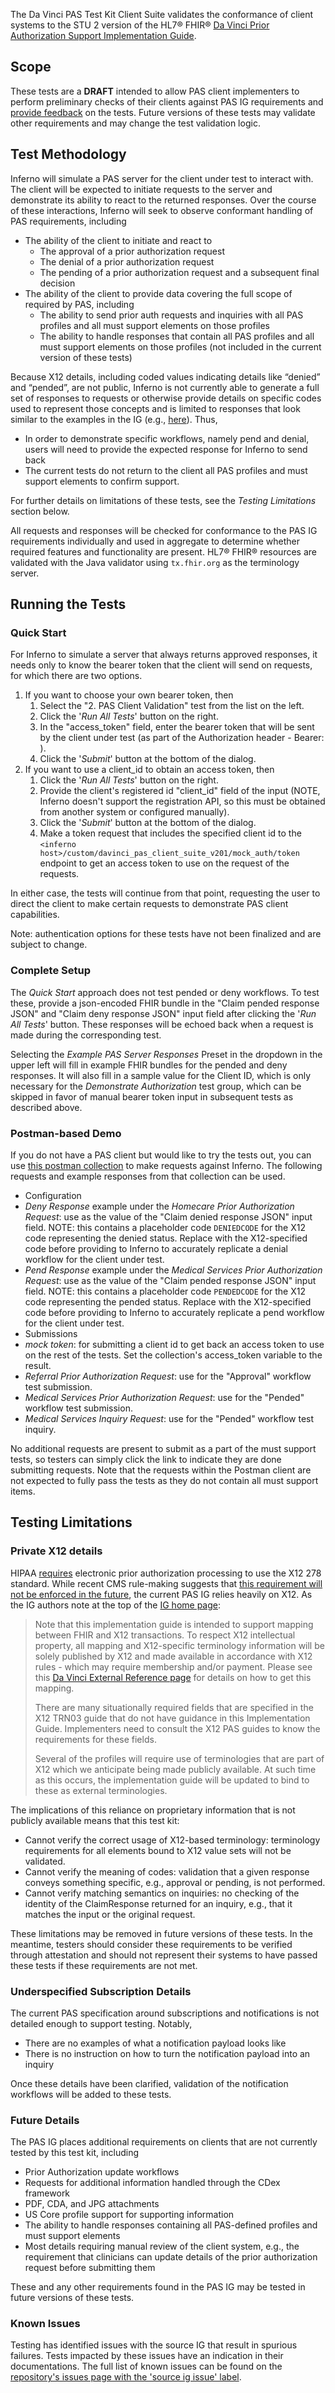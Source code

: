 The Da Vinci PAS Test Kit Client Suite validates the conformance of client
systems to the STU 2 version of the HL7® FHIR®
[Da Vinci Prior Authorization Support Implementation Guide](https://hl7.org/fhir/us/davinci-pas/STU2/).

## Scope

These tests are a **DRAFT** intended to allow PAS client implementers to perform
preliminary checks of their clients against PAS IG requirements and [provide
feedback](https://github.com/inferno-framework/davinci-pas-test-kit/issues)
on the tests. Future versions of these tests may validate other
requirements and may change the test validation logic.

## Test Methodology

Inferno will simulate a PAS server for the client under test to interact with. The client
will be expected to initiate requests to the server and demonstrate its ability to react
to the returned responses. Over the course of these interactions,
Inferno will seek to observe conformant handling of PAS requirements, including
- The ability of the client to initiate and react to
    - The approval of a prior authorization request
    - The denial of a prior authorization request
    - The pending of a prior authorization request and a subsequent final decision
- The ability of the client to provide data covering the full scope of required by PAS, including
    - The ability to send prior auth requests and inquiries with all PAS profiles and all must support elements on
    those profiles
    - The ability to handle responses that contain all PAS profiles and all must support elements on those
    profiles (not included in the current version of these tests)

Because X12 details, including coded values indicating details like “denied” and “pended”,
are not public, Inferno is not currently able to generate a full set of responses to requests
or otherwise provide details on specific codes used to represent those concepts
and is limited to responses that look similar to the examples in the IG (e.g., [here](https://hl7.org/fhir/us/davinci-pas/STU2/Bundle-ReferralAuthorizationResponseBundleExample.html)).
Thus,

- In order to demonstrate specific workflows, namely pend and denial, users will need to provide the expected
response for Inferno to send back
- The current tests do not return to the client all PAS profiles and must support elements to confirm support.

For further details on limitations of these tests, see the *Testing Limitations* section below.

All requests and responses will be checked for conformance to the PAS
IG requirements individually and used in aggregate to determine whether
required features and functionality are present. HL7® FHIR® resources are
validated with the Java validator using `tx.fhir.org` as the terminology server.

## Running the Tests

### Quick Start

For Inferno to simulate a server that always returns approved responses, it needs
only to know the bearer token that the client will send on requests, for which there are two options.

1. If you want to choose your own bearer token, then
    1. Select the "2. PAS Client Validation" test from the list on the left.
    2. Click the '*Run All Tests*' button on the right.
    3. In the "access_token" field, enter the bearer token that will be sent by the client under test (as part
        of the Authorization header - Bearer: <provided value>).
    4. Click the '*Submit*' button at the bottom of the dialog.
2. If you want to use a client_id to obtain an access token, then
    1. Click the '*Run All Tests*' button on the right.
    2. Provide the client's registered id "client_id" field of the input (NOTE, Inferno doesn't support the
        registration API, so this must be obtained from another system or configured manually).
    3. Click the '*Submit*' button at the bottom of the dialog.
    4. Make a token request that includes the specified client id to the
        `<inferno host>/custom/davinci_pas_client_suite_v201/mock_auth/token` endpoint to get
        an access token to use on the request of the requests.

In either case, the tests will continue from that point, requesting the user to
direct the client to make certain requests to demonstrate PAS client capabilities.

Note: authentication options for these tests have not been finalized and are subject to change.

### Complete Setup

The *Quick Start* approach does not test pended or deny workflows. To test these, provide a
json-encoded FHIR bundle in the "Claim pended response JSON" and "Claim deny response JSON" input field after
clicking the '*Run All Tests*' button. These responses will be echoed back when a request
is made during the corresponding test.

Selecting the *Example PAS Server Responses* Preset in the dropdown in the upper left will fill in example
FHIR bundles for the pended and deny responses. It will also fill in a sample value for the Client ID,
which is only necessary for the *Demonstrate Authorization* test group, which can be skipped in favor of
manual bearer token input in subsequent tests as described above.

### Postman-based Demo

If you do not have a PAS client but would like to try the tests out, you can use
[this postman collection](https://github.com/inferno-framework/davinci-pas-test-kit/blob/main/config/PAS%20Test%20Kit%20Client%20Test%20Demo.postman_collection.json)
to make requests against Inferno. The following requests and example responses from that collection can be used.

- Configuration
- *Deny Response* example under the *Homecare Prior Authorization Request*: use as the value of the
    "Claim denied response JSON" input field. NOTE: this contains a placeholder code `DENIEDCODE` for the
    X12 code representing the denied status. Replace with the X12-specified code before providing to Inferno
    to accurately replicate a denial workflow for the client under test.
- *Pend Response* example under the *Medical Services Prior Authorization Request*: use as the value of the
    "Claim pended response JSON" input field. NOTE: this contains a placeholder code `PENDEDCODE` for the
    X12 code representing the pended status. Replace with the X12-specified code before providing to Inferno
    to accurately replicate a pend workflow for the client under test.
- Submissions
- *mock token*: for submitting a client id to get back an access token to use on the rest of the tests. Set the
    collection's access_token variable to the result.
- *Referral Prior Authorization Request*: use for the "Approval" workflow test submission.
- *Medical Services Prior Authorization Request*: use for the "Pended" workflow test submission.
- *Medical Services Inquiry Request*: use for the "Pended" workflow test inquiry.

No additional requests are present to submit as a part of the must support tests, so
testers can simply click the link to indicate they are done submitting requests. Note
that the requests within the Postman client are not expected to fully pass the tests as they
do not contain all must support items.

## Testing Limitations

### Private X12 details

HIPAA [requires](https://hl7.org/fhir/us/davinci-pas/STU2/regulations.html) electronic prior authorization
processing to use the X12 278 standard. While recent CMS rule-making suggests that [this requirement
will not be enforced in the future](https://www.cms.gov/newsroom/fact-sheets/cms-interoperability-and-prior-authorization-final-rule-cms-0057-f),
the current PAS IG relies heavily on X12.  As the IG authors note at the
top of the [IG home page](https://hl7.org/fhir/us/davinci-pas/STU2/index.html):

> Note that this implementation guide is intended to support mapping between FHIR and X12 transactions. To respect
> X12 intellectual property, all mapping and X12-specific terminology information will be solely published by X12
> and made available in accordance with X12 rules - which may require membership and/or payment. Please see this
> [Da Vinci External Reference page](https://confluence.hl7.org/display/DVP/Da+Vinci+Reference+to+External+Standards+and+Terminologies)
> for details on how to get this mapping.
>
> There are many situationally required fields that are specified in the X12 TRN03 guide that do not have guidance
> in this Implementation Guide. Implementers need to consult the X12 PAS guides to know the requirements for these
> fields.
>
> Several of the profiles will require use of terminologies that are part of X12 which we anticipate being made
> publicly available. At such time as this occurs, the implementation guide will be updated to bind to these as
> external terminologies.

The implications of this reliance on proprietary information that is not publicly available means that this test
kit:

- Cannot verify the correct usage of X12-based terminology: terminology requirements for all elements bound to X12
value sets will not be validated.
- Cannot verify the meaning of codes: validation that a given response conveys something specific, e.g., approval
or pending, is not performed.
- Cannot verify matching semantics on inquiries: no checking of the identity of the ClaimResponse returned for an
inquiry, e.g., that it matches the input or the original request.

These limitations may be removed in future versions of these tests. In the meantime, testers should consider these
requirements to be verified through attestation and should not represent their systems to have passed these tests
if these requirements are not met.

### Underspecified Subscription Details

The current PAS specification around subscriptions and notifications
is not detailed enough to support testing. Notably,
- There are no examples of what a notification payload looks like
- There is no instruction on how to turn the notification payload into an inquiry

Once these details have been clarified, validation of the notification workflows
will be added to these tests.

### Future Details

The PAS IG places additional requirements on clients that are not currently tested by this test kit, including

- Prior Authorization update workflows
- Requests for additional information handled through the CDex framework
- PDF, CDA, and JPG attachments
- US Core profile support for supporting information
- The ability to handle responses containing all PAS-defined profiles and must support elements
- Most details requiring manual review of the client system, e.g., the requirement that clinicians can update
details of the prior authorization request before submitting them

These and any other requirements found in the PAS IG may be tested in future versions of these tests.

### Known Issues

Testing has identified issues with the source IG that result in spurious failures. 
Tests impacted by these issues have an indication in their documentations. The full
list of known issues can be found on the [repository's issues page with the 'source ig issue'
label](https://github.com/inferno-framework/davinci-pas-test-kit/labels/source%20ig%20issue).